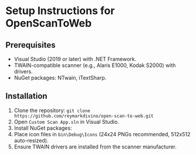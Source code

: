 # Setup Instructions for OpenScanToWeb

## Prerequisites
- Visual Studio (2019 or later) with .NET Framework.
- TWAIN-compatible scanner (e.g., Alaris E1000, Kodak S2000) with drivers.
- NuGet packages: NTwain, iTextSharp.

## Installation
1. Clone the repository: `git clone https://github.com/reymarkdivino/open-scan-to-web.git`
2. Open `Custom Scan App.sln` in Visual Studio.
3. Install NuGet packages:
4. Place icon files in `bin\Debug\Icons` (24x24 PNGs recommended, 512x512 auto-resized).
5. Ensure TWAIN drivers are installed from the scanner manufacturer.